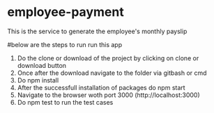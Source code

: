# employee-payment
This is the service to generate the employee's monthly payslip

#below are the steps to run run this app
1) Do the clone or download of the project by clicking on clone or download button  
2) Once after the download navigate to the folder via gitbash or cmd  
3) Do npm install   
4) After the successfull installation of packages do npm start   
5) Navigate to the browser woth port 3000 (http://localhost:3000)   
6) Do npm test to run the test cases     
